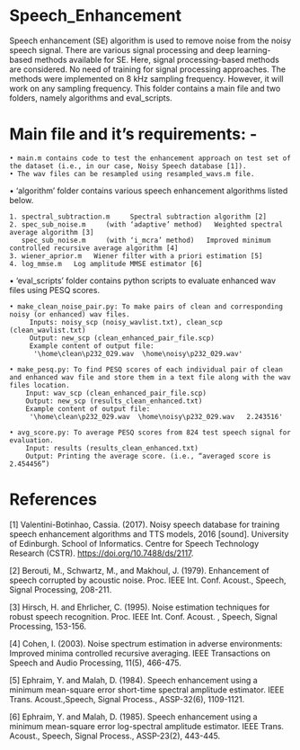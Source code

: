 # Speech_Enhancement
Speech enhancement (SE) algorithm is used to remove noise from the noisy speech signal. There are various signal processing and deep learning-based methods available for SE. Here, signal processing-based methods are considered. No need of training for signal processing approaches. The methods were implemented on 8 kHz sampling frequency. However, it will work on any sampling frequency.
This folder contains a main file and two folders, namely algorithms and eval_scripts.

# Main file and it’s requirements: -
    • main.m contains code to test the enhancement approach on test set of the dataset (i.e., in our case, Noisy Speech database [1]).
    • The wav files can be resampled using resampled_wavs.m file.
• ‘algorithm’ folder contains various speech enhancement algorithms listed below.

    1. spectral_subtraction.m     Spectral subtraction algorithm [2]
    2. spec_sub_noise.m     (with ‘adaptive’ method)   Weighted spectral average algorithm [3]
       spec_sub_noise.m     (with ‘i_mcra’ method)   Improved minimum controlled recursive average algorithm [4]
    3. wiener_aprior.m   Wiener filter with a priori estimation [5]
    4. log_mmse.m   Log amplitude MMSE estimator [6]
• ‘eval_scripts’ folder contains python scripts to evaluate enhanced wav files using PESQ scores.

    • make_clean_noise_pair.py: To make pairs of clean and corresponding noisy (or enhanced) wav files.
         Inputs: noisy_scp (noisy_wavlist.txt), clean_scp (clean_wavlist.txt)
         Output: new_scp (clean_enhanced_pair_file.scp)
         Example content of output file: 
          '\home\clean\p232_029.wav  \home\noisy\p232_029.wav'

    • make_pesq.py: To find PESQ scores of each individual pair of clean and enhanced wav file and store them in a text file along with the wav files location.
        Input: wav_scp (clean_enhanced_pair_file.scp)
        Output: new_scp (results_clean_enhanced.txt)
        Example content of output file: 
         '\home\clean\p232_029.wav  \home\noisy\p232_029.wav   2.243516'

    • avg_score.py: To average PESQ scores from 824 test speech signal for evaluation.
        Input: results (results_clean_enhanced.txt)
        Output: Printing the average score. (i.e., “averaged score is 2.454456”)
# References
[1] Valentini-Botinhao, Cassia. (2017). Noisy speech database for training speech enhancement algorithms and TTS models, 2016 [sound]. University of Edinburgh. School of Informatics. Centre for Speech Technology Research (CSTR). https://doi.org/10.7488/ds/2117.

[2] Berouti, M., Schwartz, M., and Makhoul, J. (1979). Enhancement of speech 
corrupted by acoustic noise. Proc. IEEE Int. Conf. Acoust., Speech, Signal Processing, 208-211.

[3] Hirsch, H. and Ehrlicher, C. (1995). Noise estimation techniques for robust speech recognition. Proc. IEEE Int. Conf. Acoust. , Speech, Signal Processing, 153-156.

[4] Cohen, I. (2003). Noise spectrum estimation in adverse environments:
Improved minima controlled recursive averaging. IEEE Transactions on Speech and Audio Processing, 11(5), 466-475.

[5] Ephraim, Y. and Malah, D. (1984). Speech enhancement using a minimum mean-square error short-time spectral amplitude estimator. IEEE Trans. Acoust.,Speech, Signal Process., ASSP-32(6), 1109-1121.

[6] Ephraim, Y. and Malah, D. (1985). Speech enhancement using a minimum mean-square error log-spectral amplitude estimator. IEEE Trans. Acoust., Speech, Signal Process., ASSP-23(2), 443-445.

     


